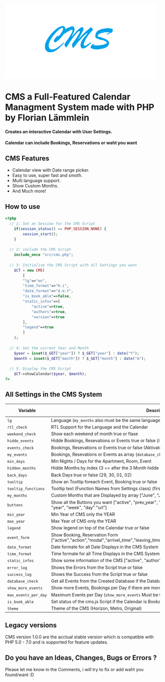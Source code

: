 ![CMS](cms.png)
# CMS a Full-Featured Calendar Managment System made with PHP by Florian Lämmlein
#### Creates an interactive Calendar with User Settings.
#### Calendar can include Bookings, Reservations or waht you want

## CMS Features
- Calendar view with Date range picker.
- Easy to use, super fast and smoth.
- Multi language support.
- Show Custom Months.
- And Much more!

## How to use
```php
<?php
  // 1: Set an Session for the CMS Script
    if(session_status() == PHP_SESSION_NONE) {
        session_start();
    }

  // 2: include the CMS Script
    include_once "src/cms.php";
  
  // 3: Initialise the CMS Script with all Settings you want
    $CT = new CMS(
        [
        "lg"=>"en",
        "time_format"=>"H.i",
        "date_format"=>"d.m.Y",
        "is_book_able"=>false,
        "static_infos"=>[
            "active"=>true,
            "authors"=>true,
            "version"=>true
        ],
        "legend"=>true
        ]
    );
  
  // 4: Set the current Year and Month
    $year = isset($_GET["year"]) ? $_GET["year"] : date("Y");
    $month = isset($_GET["month"]) ? $_GET["month"] : date("m");
    
  // 5: Display the CMS Script
    $CT->showCalendar($year, $month);
?>
```

## All Settings in the CMS System
| Variable | Description | Type | Default value |
| --- | --- | --- | --- |
| `lg` | Language (`my_months` also must be the same language) | string | de |
| `rtl_check` | RTL Support for the Language and the Calendar | bool | false |
| `weekend_check` | Show each weekend of month true or flase | bool | false |
| `hidde_events` | Hidde Bookings, Resevations or Events true or false (if `test_event` in Database is `1`) | bool | false |
| `events_check` | Bookings, Resevations or Events true or false (Aktivate if you have one) | bool | false |
| `my_events` | Bookings, Resevations or Events as array (`database_check` must be false to work) | array() | null |
| `min_days` | Min Nights / Days for the Apartment, Room, Event | int | 0 |
| `hidden_months` | Hidde Months by index (3 == after the 3 Month hidde all Months) | int | 13 |
| `back_days` | Back Days true or false (29, 30, 01, 02) | bool | false |
| `tooltip` | Show an Tooltip foreach Event, Booking true or false | bool | false |
| `tooltip_functions` | Tooltip text (Function Names from Settings class) (firstname) | array() | null |
| `my_months` | Custom Months that are Displayed by array ["June", "July",...] (`hidden_months` will not longer work) | array() | null |
| `buttons` | Show all the Buttons you want ["active", "prev_year", "next_year", "prev_month", "next_month", "today", "year", "week", "day" "url"] | array() | null |
| `min_year` | Min Year of CMS only the YEAR | bool | false |
| `max_year` | Max Year of CMS only the YEAR | bool | false |
| `legend` | Show legend on top of the Calendar true or false | bool | false |
| `event_form` | Show Booking, Reservation Form ["active","action","modal","arrivel_time","leaving_time","person_check","payment_check","active_event"] | array() | null |
| `date_format` | Date formate for all Date Displays in the CMS System | string | Y-m-d |
| `time_format` | Time formate for all Time Displays in the CMS System | string | H:i:s |
| `static_infos` | Show some information of the CMS ["active", "author", "events", "version", "language", "theme"] | array() | null |
| `error_log` | Shows the Errors from the Script true or false | bool | false |
| `success_log` | Shows the Success from the Script true or false | bool | false |
| `database_check` | Get all Events from the Created Database if the Database dosn´t exist | bool | false |
| `show_more_events` | Show more Events, Bookings per Day if there are more than `max_events_per_day` on this Day true or false | bool | false |
| `max_events_per_day` | Maximum Events per Day (`show_more_events` Must be true) | int | 3 |
| `is_book_able` | Set status of the cms.js Script if the Calendar is Bookable true or false | bool | false |
| `theme` | Theme of the CMS (Horizon, Metro, Original) | string | Original |

## Legacy versions
CMS version 1.0.0 are the acctual stable version which is compatible with PHP 5.0 - 7.0 and is supported for feature updates.

## Do you have an Ideas, Changes, Bugs or Errors ?
Please let me know in the Comments, i will try to fix or add waht you found/want :D
